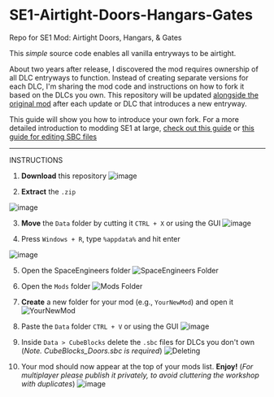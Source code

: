 # SE1-Airtight-Doors-Hangars-Gates
Repo for SE1 Mod: Airtight Doors, Hangars, &amp; Gates

This *simple* source code enables all vanilla entryways to be airtight.

About two years after release, I discovered the mod requires ownership of all DLC entryways to function. Instead of creating separate versions for each DLC, I'm sharing the mod code and instructions on how to fork it based on the DLCs you own. This repository will be updated [alongside the original mod](https://steamcommunity.com/sharedfiles/filedetails/?id=2970981537) after each update or DLC that introduces a new entryway. 

This guide will show you how to introduce your own fork. For a more detailed introduction to modding SE1 at large, [check out this guide](https://github.com/cdrch/space-engineers-fan-docs/blob/master/modding-introduction/main.md#folder-structure) or [this guide for editing SBC files](https://steamcommunity.com/sharedfiles/filedetails/?id=2292841964)

________
INSTRUCTIONS

1. **Download** this repository
![image](https://github.com/user-attachments/assets/b4a67b2b-adfd-4caa-a783-3d5157802003)

2. **Extract** the `.zip`

![image](https://github.com/user-attachments/assets/d7d69fae-aa90-4dcf-91f3-2eabf1b7a903)

3. **Move** the `Data` folder by cutting it `CTRL + X` or using the GUI
![image](https://github.com/user-attachments/assets/987167a1-f602-42aa-b9f6-4c7ab9b21c0d)

4. Press `Windows + R`, type `%appdata%` and hit enter

![image](https://github.com/user-attachments/assets/d9ea3300-74f5-44c9-bf07-2e002e195906)

5. Open the SpaceEngineers folder
![SpaceEngineers Folder](https://github.com/user-attachments/assets/62248aee-8c53-4f30-be62-9896689cd47f)

6. Open the `Mods` folder
![Mods Folder](https://github.com/user-attachments/assets/b5ae60c3-9b57-42a9-8731-cc016bca40f1)

7. **Create** a new folder for your mod (e.g., `YourNewMod`) and open it
![YourNewMod](https://github.com/user-attachments/assets/99861c6b-985a-4b81-8cca-911b395fd16f)

8. Paste the `Data` folder `CTRL + V` or using the GUI 
![image](https://github.com/user-attachments/assets/9cc2c517-7214-42b5-a13b-ea5cfbc86963)

9. Inside `Data > CubeBlocks` delete the `.sbc` files for DLCs you don't own (*Note. CubeBlocks_Doors.sbc is required*)
![Deleting](https://github.com/user-attachments/assets/875e2a56-d3f9-4423-a599-4d8c1492e29e)

10. Your mod should now appear at the top of your mods list. **Enjoy!** (*For multiplayer please publish it privately, to avoid cluttering the workshop with duplicates*)
![image](https://github.com/user-attachments/assets/f6cc1159-a260-46ea-9d9f-c93aa04b502c)





